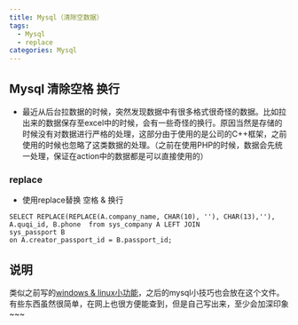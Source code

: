 ```yaml
---
title: Mysql（清除空数据）
tags:
  - Mysql
  - replace
categories: Mysql
---
```


## Mysql 清除空格 换行
- 最近从后台拉数据的时候，突然发现数据中有很多格式很奇怪的数据。比如拉出来的数据保存至excel中的时候，会有一些奇怪的换行。原因当然是存储的时候没有对数据进行严格的处理，这部分由于使用的是公司的C++框架，之前使用的时候也忽略了这类数据的处理。（之前在使用PHP的时候，数据会先统一处理，保证在action中的数据都是可以直接使用的）

<!-- more -->

### replace
- 使用replace替换 空格 & 换行
```
SELECT REPLACE(REPLACE(A.company_name, CHAR(10), ''), CHAR(13),''), A.quqi_id, B.phone  from sys_company A LEFT JOIN
sys_passport B
on A.creator_passport_id = B.passport_id;
```

## 说明
类似之前写的[windows & linux小功能](/2017/11/12/windows%20&%20linux小功能/)，之后的mysql小技巧也会放在这个文件。有些东西虽然很简单，在网上也很方便能查到，但是自己写出来，至少会加深印象~~~